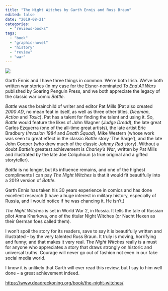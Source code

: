 ```yaml
---
title: "The Night Witches by Garth Ennis and Russ Braun"
edited: false
date: "2019-08-21"
categories:
  - "reviews-books"
tags:
  - "book"
  - "graphic-novel"
  - "history"
  - "review"
  - "war"
---
```


![](https://www.hellbound.ca/wp-content/uploads/2019/05/The-Night-Witches-by-Garth-Ennis-and-Russ-Braun.jpg)

Garth Ennis and I have three things in common. We’re both Irish. We’ve both written war stories (in my case for the Eisner-nominated _[To End All Wars](https://toendallwarscomic.wordpress.com/)_ published by Soaring Penguin Press, and we both appreciate the legacy of the classic war comic _Battle_.

_Battle_ was the brainchild of writer and editor Pat Mills (Pat also created _2000 AD_, no mean feat in itself, as well as three other titles, _Diceman_, _Action_ and _Toxic_). Pat has a talent for finding the talent and using it. So, _Battle_ would feature the likes of John Wagner (_Judge Dredd_), the late great Carlos Ezquerra (one of the all-time great artists), the late artist Eric Bradbury (_Invasion 1984_ and _Death Squad_), Mike Western (whose work was seen to great effect in the classic _Battle_ story ‘The Sarge’), and the late John Cooper (who drew much of the classic _Johnny Red_ story). Without a doubt _Battle_’s greatest achievement is _Charley’s War_, written by Pat Mills and illustrated by the late Joe Colquhoun (a true original and a gifted storyteller).

_Battle_ is no longer, but its influence remains, and one of the highest compliments I can pay _The Night Witches_ is that it would fit beautifully into a 2019 version of _Battle_.

Garth Ennis has taken his 30 years experience in comics and has done excellent research (I have a huge interest in military history, especially of Russia, and I would notice if he was chancing it. He isn’t.)

_The Night Witches_ is set in World War 2, in Russia. It tells the tale of Russian pilot Anna Kharkova, one of the titular Night Witches (or Nacht Hexen as their German foes called them).

I won’t spoil the story for its readers, save to say it is beautifully written and illustrated – by the very talented Russ Braun. It truly is moving, horrifying and funny; and that makes it very real. _The Night Witches_ really is a must for anyone who appreciates a story that draws strongly on historic and universal truths. Courage will never go out of fashion not even in our fake social media world.

I know it is unlikely that Garth will ever read this review, but I say to him well done – a great achievement indeed.

https://www.deadreckoning.org/book/the-night-witches/
